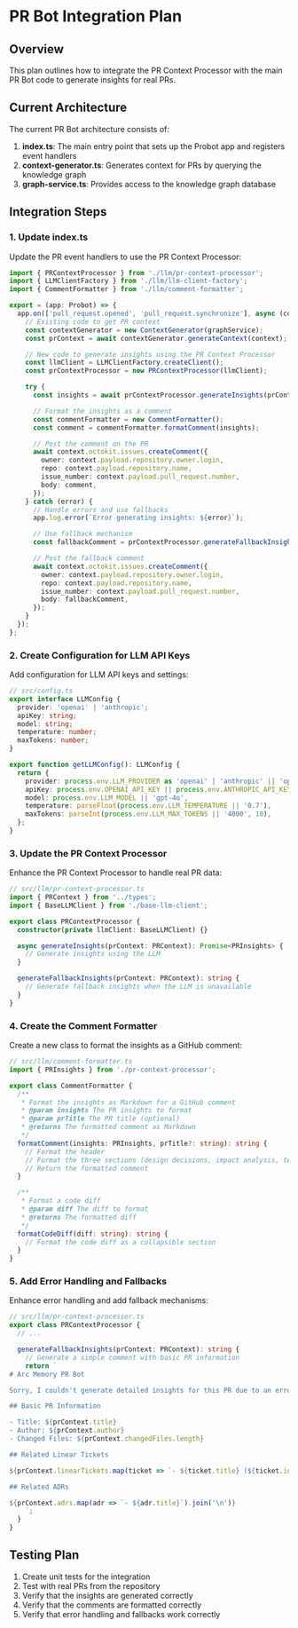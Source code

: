 # PR Bot Integration Plan

## Overview

This plan outlines how to integrate the PR Context Processor with the main PR Bot code to generate insights for real PRs.

## Current Architecture

The current PR Bot architecture consists of:

1. **index.ts**: The main entry point that sets up the Probot app and registers event handlers
2. **context-generator.ts**: Generates context for PRs by querying the knowledge graph
3. **graph-service.ts**: Provides access to the knowledge graph database

## Integration Steps

### 1. Update index.ts

Update the PR event handlers to use the PR Context Processor:

```typescript
import { PRContextProcessor } from './llm/pr-context-processor';
import { LLMClientFactory } from './llm/llm-client-factory';
import { CommentFormatter } from './llm/comment-formatter';

export = (app: Probot) => {
  app.on(['pull_request.opened', 'pull_request.synchronize'], async (context) => {
    // Existing code to get PR context
    const contextGenerator = new ContextGenerator(graphService);
    const prContext = await contextGenerator.generateContext(context);

    // New code to generate insights using the PR Context Processor
    const llmClient = LLMClientFactory.createClient();
    const prContextProcessor = new PRContextProcessor(llmClient);

    try {
      const insights = await prContextProcessor.generateInsights(prContext);

      // Format the insights as a comment
      const commentFormatter = new CommentFormatter();
      const comment = commentFormatter.formatComment(insights);

      // Post the comment on the PR
      await context.octokit.issues.createComment({
        owner: context.payload.repository.owner.login,
        repo: context.payload.repository.name,
        issue_number: context.payload.pull_request.number,
        body: comment,
      });
    } catch (error) {
      // Handle errors and use fallbacks
      app.log.error(`Error generating insights: ${error}`);

      // Use fallback mechanism
      const fallbackComment = prContextProcessor.generateFallbackInsights(prContext);

      // Post the fallback comment
      await context.octokit.issues.createComment({
        owner: context.payload.repository.owner.login,
        repo: context.payload.repository.name,
        issue_number: context.payload.pull_request.number,
        body: fallbackComment,
      });
    }
  });
};
```

### 2. Create Configuration for LLM API Keys

Add configuration for LLM API keys and settings:

```typescript
// src/config.ts
export interface LLMConfig {
  provider: 'openai' | 'anthropic';
  apiKey: string;
  model: string;
  temperature: number;
  maxTokens: number;
}

export function getLLMConfig(): LLMConfig {
  return {
    provider: process.env.LLM_PROVIDER as 'openai' | 'anthropic' || 'openai',
    apiKey: process.env.OPENAI_API_KEY || process.env.ANTHROPIC_API_KEY || '',
    model: process.env.LLM_MODEL || 'gpt-4o',
    temperature: parseFloat(process.env.LLM_TEMPERATURE || '0.7'),
    maxTokens: parseInt(process.env.LLM_MAX_TOKENS || '4000', 10),
  };
}
```

### 3. Update the PR Context Processor

Enhance the PR Context Processor to handle real PR data:

```typescript
// src/llm/pr-context-processor.ts
import { PRContext } from '../types';
import { BaseLLMClient } from './base-llm-client';

export class PRContextProcessor {
  constructor(private llmClient: BaseLLMClient) {}

  async generateInsights(prContext: PRContext): Promise<PRInsights> {
    // Generate insights using the LLM
  }

  generateFallbackInsights(prContext: PRContext): string {
    // Generate fallback insights when the LLM is unavailable
  }
}
```

### 4. Create the Comment Formatter

Create a new class to format the insights as a GitHub comment:

```typescript
// src/llm/comment-formatter.ts
import { PRInsights } from './pr-context-processor';

export class CommentFormatter {
  /**
   * Format the insights as Markdown for a GitHub comment
   * @param insights The PR insights to format
   * @param prTitle The PR title (optional)
   * @returns The formatted comment as Markdown
   */
  formatComment(insights: PRInsights, prTitle?: string): string {
    // Format the header
    // Format the three sections (design decisions, impact analysis, test verification)
    // Return the formatted comment
  }

  /**
   * Format a code diff
   * @param diff The diff to format
   * @returns The formatted diff
   */
  formatCodeDiff(diff: string): string {
    // Format the code diff as a collapsible section
  }
}
```

### 5. Add Error Handling and Fallbacks

Enhance error handling and add fallback mechanisms:

```typescript
// src/llm/pr-context-processor.ts
export class PRContextProcessor {
  // ...

  generateFallbackInsights(prContext: PRContext): string {
    // Generate a simple comment with basic PR information
    return `
# Arc Memory PR Bot

Sorry, I couldn't generate detailed insights for this PR due to an error.

## Basic PR Information

- Title: ${prContext.title}
- Author: ${prContext.author}
- Changed Files: ${prContext.changedFiles.length}

## Related Linear Tickets

${prContext.linearTickets.map(ticket => `- ${ticket.title} (${ticket.id})`).join('\n')}

## Related ADRs

${prContext.adrs.map(adr => `- ${adr.title}`).join('\n')}
    `;
  }
}
```

## Testing Plan

1. Create unit tests for the integration
2. Test with real PRs from the repository
3. Verify that the insights are generated correctly
4. Verify that the comments are formatted correctly
5. Verify that error handling and fallbacks work correctly
